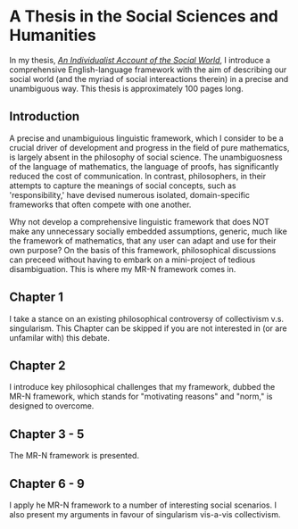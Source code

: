 # A Thesis in the Social Sciences and Humanities

In my thesis, [*An Individualist Account of the Social World*](https://github.com/Weidsn/An-Individualist-Account-of-the-Social-World/blob/main/An%20Individualist%20Account%20of%20the%20Social%20World.pdf), I introduce a comprehensive English-language framework with the aim of describing our social world (and the myriad of social intereactions therein) in a precise and unambiguous way. This thesis is approximately 100 pages long. 

## Introduction

A precise and unambiguious linguistic framework, which I consider to be a crucial driver of development and progress in the field of pure mathematics, is largely absent in the philosophy of social science. The unambiguosness of the language of mathematics, the language of proofs, has significantly reduced the cost of communication. In contrast, philosophers, in their attempts to capture the meanings of social concepts, such as 'responsibility,' have devised numerous isolated, domain-specific frameworks that often compete with one another. 

Why not develop a comprehensive linguistic framework that does NOT make any unnecessary socially embedded assumptions, generic, much like the framework of mathematics, that any user can adapt and use for their own purpose? On the basis of this framework, philosophical discussions can preceed without having to embark on a mini-project of tedious disambiguation. This is where my MR-N framework comes in. 

## Chapter 1
I take a stance on an existing philosophical controversy of collectivism v.s. singularism. This Chapter can be skipped if you are not interested in (or are unfamilar with) this debate. 

## Chapter 2
I introduce key philosophical challenges that my framework, dubbed the MR-N framework, which stands for "motivating reasons" and "norm," is designed to overcome. 

## Chapter 3 - 5
The MR-N framework is presented. 

## Chapter 6 - 9
I apply he MR-N framework to a number of interesting social scenarios. I also present my arguments in favour of singularism vis-a-vis collectivism. 
